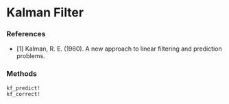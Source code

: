 # Kalman Filter

### References

- [1] Kalman, R. E. (1960). A new approach to linear filtering and prediction problems.

### Methods

```@docs
kf_predict!
kf_correct!
```
